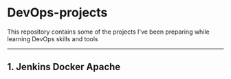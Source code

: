 # DevOps-projects
This repository contains some of the projects I've been preparing while learning DevOps skills and tools

---

## 1. Jenkins Docker Apache
